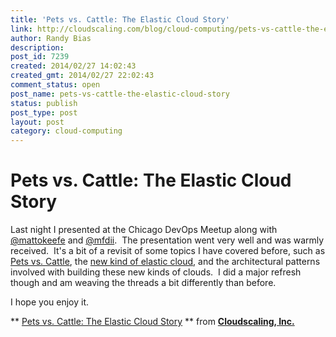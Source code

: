 ```yaml
---
title: 'Pets vs. Cattle: The Elastic Cloud Story'
link: http://cloudscaling.com/blog/cloud-computing/pets-vs-cattle-the-elastic-cloud-story/
author: Randy Bias
description: 
post_id: 7239
created: 2014/02/27 14:02:43
created_gmt: 2014/02/27 22:02:43
comment_status: open
post_name: pets-vs-cattle-the-elastic-cloud-story
status: publish
post_type: post
layout: post
category: cloud-computing
---
```


# Pets vs. Cattle: The Elastic Cloud Story

Last night I presented at the Chicago DevOps Meetup along with [@mattokeefe](https://twitter.com/mattokeefe) and [@mfdii](http://twitter.com/mfdii).  The presentation went very well and was warmly received.  It's a bit of a revisit of some topics I have covered before, such as [Pets vs. Cattle](http://www.slideshare.net/randybias/architectures-for-open-and-scalable-clouds), the [new kind of elastic cloud](http://www.slideshare.net/randybias/enterprise-cloud-myths), and the architectural patterns involved with building these new kinds of clouds.  I did a major refresh though and am weaving the threads a bit differently than before.

I hope you enjoy it.

** [Pets vs. Cattle: The Elastic Cloud Story](https://www.slideshare.net/randybias/pets-vs-cattle-the-elastic-cloud-story) ** from **[Cloudscaling, Inc.](http://www.slideshare.net/randybias)**